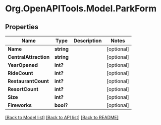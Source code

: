 # Org.OpenAPITools.Model.ParkForm
## Properties

Name | Type | Description | Notes
------------ | ------------- | ------------- | -------------
**Name** | **string** |  | [optional] 
**CentralAttraction** | **string** |  | [optional] 
**YearOpened** | **int?** |  | [optional] 
**RideCount** | **int?** |  | [optional] 
**RestaurantCount** | **int?** |  | [optional] 
**ResortCount** | **int?** |  | [optional] 
**Size** | **int?** |  | [optional] 
**Fireworks** | **bool?** |  | [optional] 

[[Back to Model list]](../README.md#documentation-for-models) [[Back to API list]](../README.md#documentation-for-api-endpoints) [[Back to README]](../README.md)

